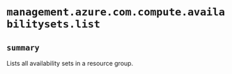 # `management.azure.com.compute.availabilitysets.list`

## `summary`
Lists all availability sets in a resource group.


